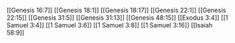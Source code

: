[[Genesis 16:7]]
[[Genesis 18:1]]
[[Genesis 18:17]]
[[Genesis 22:1]]
[[Genesis 22:15]]
[[Genesis 31:5]]
[[Genesis 31:13]]
[[Genesis 48:15]]
[[Exodus 3:4]]
[[1 Samuel 3:4]]
[[1 Samuel 3:6]]
[[1 Samuel 3:8]]
[[1 Samuel 3:16]]
[[Isaiah 58:9]]
